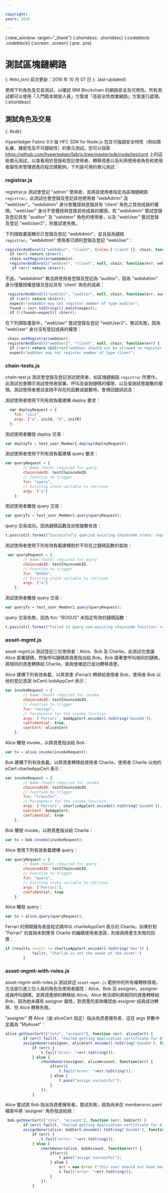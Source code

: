 ```yaml
---

copyright:
years: 2016

---
```


{:new_window: target="_blank"}
{:shortdesc: .shortdesc}
{:codeblock: .codeblock}
{:screen: .screen}
{:pre: .pre}


# 測試區塊鏈網路
{: #etn_txn}
前次更新：2016 年 10 月 07 日
{: .last-updated}

使用下列角色及交易測試，以確認 IBM Blockchain 的網路安全及可用性。所有測試都可以使用「入門範本開發人員」方案或「高安全性商業網路」方案進行處理。
{:shortdesc}

## 測試角色及交易
{: #sdk}

Hyperledger Fabric 0.5 版 HFC SDK for Node.js 包含可強調安全特性（例如隱私權、機密性及不可鏈結性）的單元測試。您可以探索 https://github.com/hyperledger/fabric/tree/master/sdk/node/test/unit 上的這些單元測試，以查看用於登錄和登記使用者、轉移資產以及利用使用者角色和使用者屬性來管理資產的程式碼範例。下列是可用的單元測試：

### registrar.js
registrar.js 測試會登記 "admin" 使用者，並將該使用者指定為區塊鏈網路 `registrar`。此測試也會登錄及登記其他使用者 "webAdmin" 及 "webUser"。"webAdmin" 身分會獲授與登錄具有 'client' 角色之其他成員的權限。"webUser" 身分不會獲授與登錄其他成員的權限。若 "webAdmin" 嘗試登錄及登記具有 "auditor" 及 "validator" 角色的使用者，以及 "webUser" 嘗試登錄及登記 "webUser2"，則嘗試會失敗。

下列擷取畫面顯示已登錄及登記 "webAdmin"，並且設為鏈結 `registrar`。"webAdmin" 使用者已順利登錄及登記 "webUser"：
```js
registerAndEnroll("webAdmin", "client", {roles:['client']}, chain, function(err,webAdmin) {
  if (err) return cb(err);
  chain.setRegistrar(webAdmin);
  registerAndEnroll("webUser", "client", null, chain, function(err, webUser) {
   if (err) return cb(err);
```
 不過，"webAdmin" 無法將使用者登錄及登記為 "auditor"，因為 "webAdmin" 身分僅獲授權登錄及登記具有 'client' 角色的成員：
```js
 registerAndEnroll("auditor", "auditor", null, chain, function(err, auditor) {
  if (!err) return cb(err);
  expect="webAdmin may not register member of type auditor";
  found = (err.toString()).match(expect);
  if (!(found==expect)) cb(err);
```
在下列擷取畫面中，"webUser" 嘗試登錄及登記 "webUser2"。嘗試失敗，因為 "webUser" 身分沒有登記成員的權限：
```js
 chain.setRegistrar(webUser);
 registerAndEnroll("webUser2", "client", null, chain, function(err) {
  if (!err) return cb(Error("webUser should not be allowed to register a client"));
  expect="webUser may not register member of type client";
```
### chain-tests.js
chain-test.js 測試會登錄及登記測試使用者，如區塊鏈網路 `registrar` 所實作。此測試也會顯示測試使用者部署、呼叫及查詢鏈碼的權限，以及查詢狀態變數的權限。測試使用者嘗試查詢不存在的函數或變數時，會傳回錯誤訊息：  

測試使用者使用下列有效負載建構 deploy 要求：
```js
  var deployRequest = {
    fcn: "init",
    args: ["a", initA, "b", initB]
  };
```
測試使用者觸發 deploy 交易：
```js
var deployTx = test_user_Member1.deploy(deployRequest);
```
測試使用者使用下列有效負載建構 query 要求：
```js
var queryRequest = {
        // Name (hash) required for query
        chaincodeID: testChaincodeID,
        // Function to trigger
        fcn: "query",
        // Existing state variable to retrieve
        args: ["a"]
    };
```
測試使用者觸發 query 交易：
```js
var queryTx = test_user_Member1.query(queryRequest);
```
query 交易成功，因為鏈碼函數及狀態變數有效：
```js
t.pass(util.format("Successfully queried existing chaincode state: request=%j, response=%j, value=%s", queryRequest, results, results.result.toString()));
```
測試使用者使用下列有效負載建構對於不存在之鏈碼函數的查詢：
```js
 var queryRequest = {
        // Name (hash) required for query
        chaincodeID: testChaincodeID,
        // Function to trigger
        fcn: "BOGUS",
        // Existing state variable to retrieve
        args: ["a"]
    };
```
測試使用者觸發 query 交易：
```js
var queryTx = test_user_Member1.query(queryRequest);
```
query 交易失敗，因為 fcn: "BOGUS" 未指定有效的鏈碼函數：
```js
t.pass(util.format("Failed to query non-existing chaincode function: request=%j, error=%j",queryRequest,err));
```
### asset-mgmt.js
asset-mgmt.js 測試登記三位使用者：Alice、Bob 及 Charlie。此測試也會讓 Alice 部署鏈碼，然後呼叫鏈碼將資產指派給 Bob。Bob 接著會呼叫相同的鏈碼，將相同的資產轉移給 Charlie。查詢會確認已成功轉移資產。

Alice 建構下列有效負載，以將資產 (Ferrari) 轉移給使用者 Bob，使用者 Bob 以他的登記憑證 (eCert) bobAppCert 表示：
```js
var invokeRequest = {
        // Name (hash) required for invoke
        chaincodeID: testChaincodeID,
        // Function to trigger
        fcn: "assign",
        // Parameters for the invoke function
        args: ['Ferrari', bobAppCert.encode().toString('base64')],
        confidential: true,
        userCert: alicesCert
    };
```
Alice 觸發 invoke，以將資產指派給 Bob：
```js
var tx = alice.invoke(invokeRequest);
```
Bob 建構下列有效負載，以將資產轉移給使用者 Charlie，使用者 Charlie 以他的 eCert charlieAppCert 表示：
```js
var invokeRequest = {
        // Name (hash) required for invoke
        chaincodeID: testChaincodeID,
        // Function to trigger
        fcn: "transfer",
        // Parameters for the invoke function
        args: ['Ferrari', charlieAppCert.encode().toString('base64')],
        userCert: bobAppCert,
        confidential: true
    };
```
Bob 觸發 invoke，以將資產指派給 Charlie：
```js
var tx = bob.invoke(invokeRequest);
```
Alice 使用下列有效負載建構 query：
```js
var queryRequest = {
        // Name (hash) required for query
        chaincodeID: testChaincodeID,
        // Function to trigger
        fcn: "query",
        // Existing state variable to retrieve
        args: ["Ferrari"],
        confidential: true
    };
```
Alice 觸發 query：
```js
var tx = alice.query(queryRequest);
```
Ferrari 的預期擁有者是程式碼中以 charlieAppCert 表示的 Charlie。如果針對 "Ferrari" 的查詢未對應至 Charlie 的編碼使用者憑證，則查詢將產生失敗的回應：
```js
if (results.result != charlieAppCert.encode().toString('hex')) {
            fail(t, "Charlie is not the owner of the asset.")
        }
```
### asset-mgmt-with-roles.js
asset-mgmt-with-roles.js 測試詳述 `asset-mgmt.js` 範例中的所有權轉移情境，方法是引進三位人員的角色及使用者屬性：Alice、Bob 及 assigner。assigner 成員呼叫鏈碼，並將資產順利轉移給 Alice。Alice 無法順利將相同的資產轉移給 Bob，因為她未擁有 assigner 屬性。對資產的查詢確認由 assigner 成員成功轉移，但 Alice 轉移失敗。

"assigner" 將 Alice（由 aliceCert 指定）指派為資產擁有者，這在 args 參數中定義為 "MyAsset"：
```js
alice.getUserCert(["role", "account"], function (err, aliceCert) {
        if (err) fail(t, "Failed getting Application certificate for Alice.");
        assignOwner(assigner, aliceCert.encode().toString('base64'), function(err) {
            if (err) {
                t.fail("error: "+err.toString());
            } else {
                checkOwner(assigner, aliceAccount, function(err) {
                    if(err){
                        t.fail("error: "+err.toString());
                    } else {
                        t.pass("assign successful");
                    }
                });
            }
```
Alice 嘗試將 Bob 指派為資產擁有者。嘗試失敗，因為尚未在 membersrvc.yaml 檔案中將 'assigner' 角色發送給她：
```js
 bob.getUserCert(["role", "account"], function (err, bobCert) {
        if (err) fail(t, "Failed getting Application certificate for Alice.");
        assignOwner(alice, bobCert.encode().toString('base64'), function(err) {
            if (err) {
                t.fail("error: "+err.toString());
            } else {
                checkOwner(alice, bobAccount, function(err) {
                    if(err){
                        t.pass("assign successful");
                    } else {
                        err = new Error ("this user should not have been allowed to assign");
                        t.fail("error: "+err.toString());
                    }
                });
            }
```

<!-- comment this one out until Hl v0.6 GAs
### asset-mgmt-with-dynamic-roles
The asset-mgmt-with-dynamic-roles.js test is a variation of `asset-mgmt-with-roles.js`.  The prior test shows the users Alice, Bob, and assigner being enrolled to the network.  However, these users were previously registered with attributes hardcoded in the membersrvc.yaml.  In other words, the `chain.enroll` function logged these users into the network with their corresponding attributes, affiliations, and roles from the membersrvc.yaml; the registration portion had already occurred.  

In this test we see the registration and enrollment of unique users (i.e. users not already present in the membersrvc.yaml). The dynamic registration and enrollment is done through a callback of the `registerAndEnroll` function, as seen at the end of this test:

```js
function registerAndEnroll(name, attrs, cb) {
    console.log("registerAndEnroll name=%s attrs=%j",name,attrs);
    var registrationRequest = {
         roles: [ 'client' ],
         enrollmentID: name,
         affiliation: "bank_a",
         attributes: attrs
    };
    chain.registerAndEnroll(registrationRequest,cb);
}
```

For example, we see alice2 being registered and enrolled with two unique attributes: a 'role' with the value of 'client' and an 'account' with the value of 'aliceAccount'.

```js
console.log("enrolling alice2 ...");
         registerAndEnroll("alice2",[{name:'role',value:'client'},{name:'account',value:aliceAccount}], function(err,user) {
            if (err) return cb(err);
            alice = user;
```

The remainder of the test is the same as `asset-mgmt-with-roles.js`, with Alice failing to assign Bob as the owner of the asset.

-->
